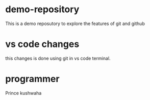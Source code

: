 # demo-repository
This is a demo reposutory to explore the features of git and github
# vs code changes
this changes is done using git in vs code terminal.
# programmer
Prince kushwaha


